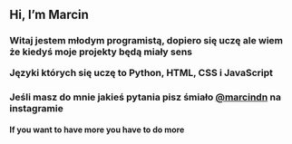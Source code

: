  ## Hi, I’m Marcin
<h3>
<p>Witaj jestem młodym programistą, dopiero się uczę ale wiem że kiedyś moje projekty będą miały sens<p>
<p>Języki których się uczę to Python, HTML, CSS i JavaScript</p>
<h3>Jeśli masz do mnie jakieś pytania pisz śmiało <a href= "https://www.instagram.com/marcindn/" target="#">@marcindn</a> na instagramie</h3>
<h4>If you want to have more you have to do more</h4>
</h3>
<h3>
